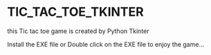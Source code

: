 # TIC_TAC_TOE_TKINTER
this Tic tac toe game is created by Python Tkinter

Install the EXE file or Double click on the EXE file to enjoy the game...
